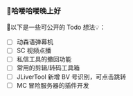 ### 👋哈喽哈喽晚上好

🎉以下是一些可公开的 Todo 想法💡：

- [ ] 动森语弹幕机
- [ ] SC 视频点播
- [ ] 私信工具的撤回功能
- [ ] 常用的剪辑/转码工具箱
- [ ] JLiverTool 新增 BV 号识别，可点击跳转
- [ ] MC 冒险服务器的插件开发
